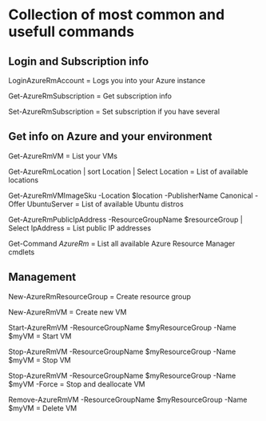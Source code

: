 # Collection of most common and usefull commands

## Login and Subscription info

LoginAzureRmAccount = Logs you into your Azure instance

Get-AzureRmSubscription = Get subscription info

Set-AzureRmSubscription = Set subscription if you have several

## Get info on Azure and your environment

Get-AzureRmVM = List your VMs

Get-AzureRmLocation | sort Location | Select Location = List of available locations

Get-AzureRmVMImageSku -Location $location -PublisherName Canonical -Offer UbuntuServer = List of available Ubuntu distros

Get-AzureRmPublicIpAddress -ResourceGroupName $resourceGroup | Select IpAddress = List public IP addresses

Get-Command *AzureRm* = List all available Azure Resource Manager cmdlets

## Management

New-AzureRmResourceGroup = Create resource group

New-AzureRmVM = Create new VM

Start-AzureRmVM -ResourceGroupName $myResourceGroup -Name $myVM = Start VM

Stop-AzureRmVM -ResourceGroupName $myResourceGroup -Name $myVM = Stop VM

Stop-AzureRmVM -ResourceGroupName $myResourceGroup -Name $myVM -Force = Stop and deallocate VM

Remove-AzureRmVM -ResourceGroupName $myResourceGroup -Name $myVM = Delete VM
